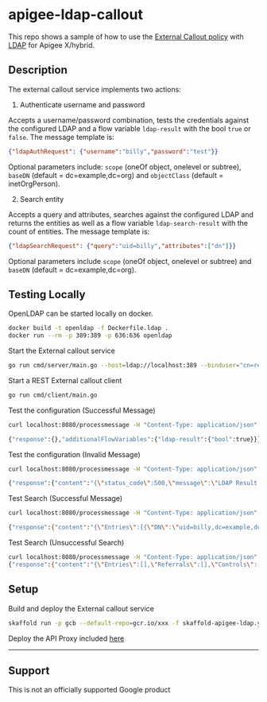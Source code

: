 # apigee-ldap-callout

This repo shows a sample of how to use the [External Callout policy](https://cloud.google.com/apigee/docs/api-platform/reference/policies/external-callout-policy) with [LDAP](https://github.com/go-ldap/ldap) for Apigee X/hybrid.

## Description

The external callout service implements two actions:

1. Authenticate username and password

Accepts a username/password combination, tests the credentials against the configured LDAP and a flow variable `ldap-result` with the bool `true` or `false`. The message template is:

```json
{"ldapAuthRequest": {"username":"billy","password":"test"}}
```

Optional parameters include: `scope` (oneOf object, onelevel or subtree), `baseDN` (default = dc=example,dc=org) and `objectClass` (default = inetOrgPerson).

2. Search entity

Accepts a query and attributes, searches against the configured LDAP and returns the entities as well as a flow variable `ldap-search-result` with the count of entities. The message template is:

```json
{"ldapSearchRequest": {"query":"uid=billy","attributes":["dn"]}}
```

Optional parameters include `scope` (oneOf object, onelevel or subtree) and `baseDN` (default = dc=example,dc=org).

## Testing Locally

OpenLDAP can be started locally on docker. 

```sh
docker build -t openldap -f Dockerfile.ldap .
docker run --rm -p 389:389 -p 636:636 openldap
```

Start the External callout service

```sh
go run cmd/server/main.go --host=ldap://localhost:389 --binduser="cn=readonly,dc=example,dc=org" --bindpasswd=passwr0rd!
```

Start a REST External callout client

```sh
go run cmd/client/main.go
```

Test the configuration (Successful Message)

```sh
curl localhost:8080/processmessage -H "Content-Type: application/json" -d '{"ldapAuthRequest": {"username":"billy","password":"test"}}'

{"response":{},"additionalFlowVariables":{"ldap-result":{"bool":true}}}
```

Test the configuration (Invalid Message)

```sh
curl localhost:8080/processmessage -H "Content-Type: application/json" -d '{"ldapAuthRequest": {"username":"billy","password":"test123"}}'

{"response":{"content":"{\"status_code\":500,\"message\":\"LDAP Result Code 49 \\\"Invalid Credentials\\\": \"}"},"additionalFlowVariables":{"ldap-result":{"bool":false}}}
```

Test Search (Successful Message)

```sh
curl localhost:8080/processmessage -H "Content-Type: application/json" -d '{"ldapSearchRequest": {"query":"uid=billy","attributes":["dn"]}}'

{"response":{"content":"{\"Entries\":[{\"DN\":\"uid=billy,dc=example,dc=org\",\"Attributes\":null}],\"Referrals\":[],\"Controls\":[]}"},"additionalFlowVariables":{"ldap-search-count":{"int32":1}}}
```

Test Search (Unsuccessful Search)

```sh
curl localhost:8080/processmessage -H "Content-Type: application/json" -d '{"ldapSearchRequest": {"query":"uid=bill","attributes":["dn"]}}'
{"response":{"content":"{\"Entries\":[],\"Referrals\":[],\"Controls\":[]}"},"additionalFlowVariables":{"ldap-search-count":{"int32":0}}}
```

## Setup

Build and deploy the External callout service

```sh
skaffold run -p gcb --default-repo=gcr.io/xxx -f skaffold-apigee-ldap.yaml
```

Deploy the API Proxy included [here](./apiproxy)

___

## Support

This is not an officially supported Google product